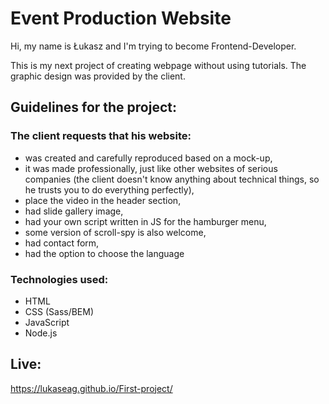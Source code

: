 # Event Production Website

Hi, my name is Łukasz and I'm trying to become Frontend-Developer.

This is my next project of creating webpage without using tutorials. The graphic design was provided by the client. 

## Guidelines for the project:

### The client requests that his website:

- was created and carefully reproduced based on a mock-up,
- it was made professionally, just like other websites of serious companies (the client doesn't know anything about technical things, so he trusts you to do everything perfectly),
- place the video in the header section,
- had slide gallery image,
- had your own script written in JS for the hamburger menu,
- some version of scroll-spy is also welcome,
- had contact form,
- had the option to choose the language
  

### Technologies used:

- HTML
- CSS (Sass/BEM)
- JavaScript
- Node.js


## Live: 
https://lukaseag.github.io/First-project/
